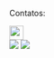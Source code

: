 
<p>Contatos:</p>
<a href="mailto:giovana.mainente@sptech.school?subject=Contato%20via%20GitHub" target="_blank" rel="noopener noreferrer" data-auth="NotApplicable" data-loopstyle="link" data-safelink="true" align="top">

  <img src="https://upload.wikimedia.org/wikipedia/commons/thumb/f/f7/Microsoft_Outlook_2013-2019_logo.svg/811px-Microsoft_Outlook_2013-2019_logo.svg.png" style="width:25px;height=25px;" >

</a>
<br>
<img src="https://github-readme-stats.vercel.app/api?username=gih-sanchez&theme=radical&show_icons=true" >
<img src="https://github-readme-stats.vercel.app/api/top-langs/?username=gih-sanchez&theme=radical&show_icons=true" >

